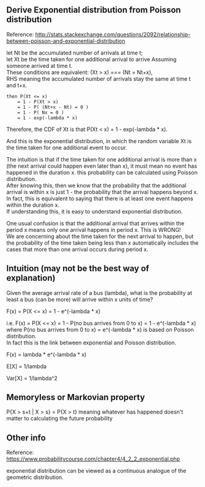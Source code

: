 Derive Exponential distribution from Poisson distribution
---------------------------------------

Reference: http://stats.stackexchange.com/questions/2092/relationship-between-poisson-and-exponential-distribution

let Nt be the accumulated number of arrivals at time t;  
let Xt be the time taken for one additional arrival to arrive Assuming someone arrived at time t.  
These conditions are equivalent: (Xt > x) === (Nt = Nt+x),  
RHS meaning the accumulated number of arrivals stay the same at time t and t+x.

```
then P(Xt <= x) 
    = 1 - P(Xt > x)  
    = 1 - P( (Nt+x - Nt) = 0 )  
    = 1 - P( Nx = 0 )  
    = 1 - exp(-lambda * x)
```

Therefore, the CDF of Xt is that P(Xt < x) = 1 - exp(-lambda * x).  

And this is the exponential distribution, in which the random variable Xt is the time taken for one additional event to occur.

The intuition is that if the time taken for one additional arrival is more than x (the next arrival could happen even later than x), 
it must mean no event has happened in the duration x. this probability can be calculated using Poisson distribution.  
After knowing this, then we know that the probability that the additional arrival is within x is just 1 - the probability that the arrival happens beyond x.  
In fact, this is equivalent to saying that there is at least one event happens within the duration x.  
If understanding this, it is easy to understand exponential distribution.

One usual confusion is that the additional arrival that arrives within the period x means only one arrival happens in period x. 
This is WRONG!  
We are concerning about the time taken for the next arrival to happen, 
but the probability of the time taken being less than x automatically includes the cases that more than one arrival occurs during period x.


Intuition (may not be the best way of explanation)
-------------------

Given the average arrival rate of a bus (lambda), what is the probability at least a bus (can be more) will arrive within x units of time?

F(x) = P(X <= x) = 1 - e^(-lambda * x)

i.e. F(x) = P(X <= x) = 1 - P(no bus arrives from 0 to x) = 1 - e^(-lambda * x)  
where P(no bus arrives from 0 to x) = e^(-lambda * x) is based on Poisson distribution.  
In fact this is the link between exponential and Poisson distribution.

F(x) = lambda * e^(-lambda * x)

E[X] = 1/lambda

Var[X] = 1/lambda^2


Memoryless or Markovian property
-----------------------------------
P{X > s+t | X > s} = P{X > t}  meaning whatever has happened doesn't matter to calculating the future probability


Other info
-----------------

Reference: https://www.probabilitycourse.com/chapter4/4_2_2_exponential.php

exponential distribution can be viewed as a continuous analogue of the geometric distribution.
